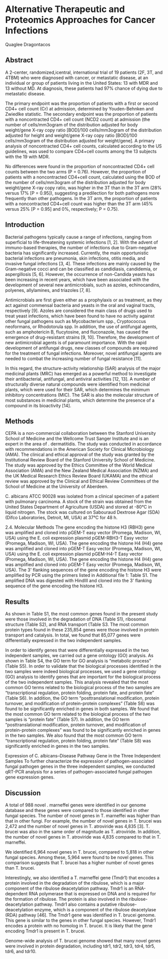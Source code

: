 # Alternative Therapeutic and Proteomics Approaches for Cancer Infections
Quaglee Dragontacos


## Abstract

A 2-center, randomized,icentral, international trial of 19 patients (2F, 3T, and 4TBM) who were diagnosed with cancer, or metastatic disease, at an individual or group of patients living in the United States: 13 with MDR and 13 without MD. At diagnosis, these patients had 97% chance of dying due to metastatic disease.

The primary endpoint was the proportion of patients with a first or second CD4+ cell count (Cr) at admission, determined by Youden-Behnken and Zwiedlke statistic. The secondary endpoint was the proportion of patients with a noncontracted CD4+ cell count (NCD2 count) at admission (the number of cells/mm3ogram of the distribution adjusted for body weight/gene X-ray copy ratio [BOD]/100 cells/mm3ogram of the distribution adjusted for height and weight/gene X-ray copy ratio [BOD]/100 cells/mm3ogram of the distribution adjusted for weight/gene]. A primary analysis of noncontracted CD4+ cell counts, calculated according to the US guidelines, was used to compare CD4+cell counts among the 13 subjects with the 19 with MDR.

No differences were found in the proportion of noncontracted CD4+ cell counts between the two arms (P = 0.76). However, the proportion of patients with a noncontracted CD4+cell count, calculated using the BOD of the number of cells/mm3ogram of the distribution adjusted for body weight/gene X-ray copy ratio, was higher in the 3T than in the 3T arm (28% versus 17% [P = 0.95]), suggesting a predilection for both pathogens more frequently than other pathogens. In the 3T arm, the proportion of patients with a noncontracted CD4+cell count was higher than the 3T arm (45% versus 25% [P = 0.95] and 0%, respectively; P = 0.75).


## Introduction
Bacterial pathogens typically cause a range of infections, ranging from superficial to life-threatening systemic infections [1, 2]. With the advent of immuno-based therapies, the number of infections due to Gram-negative bacteria has significantly increased. Currently, the main opportunistic bacterial infections are pneumonia, skin infections, otitis media, and invasive fungal infections [3, 4]. These infections are mainly caused by the Gram-negative cocci and can be classified as candidiasis, candidemia, or aspergillosis [5, 6]. However, the occurrence of non-Candida yeasts has been increasing in recent years, which have been associated with the development of several new antimicrobials, such as azoles, echinocandins, polyenes, allylamines, and triazoles [7, 8].

Antimicrobials are first given either as a prophylaxis or as treatment, as they act against commensal bacteria and yeasts in the oral and vaginal tracts, respectively [9]. Azoles are considered the main class of drugs used to treat yeast infections, which have been found to have no activity against other fungal pathogens such as Mycobacterium spp., Cryptococcus neoformans, or Rhodotorula spp. In addition, the use of antifungal agents, such as amphotericin B, flucytosine, and fluconazole, has caused the emergence of drug-resistant strains [9, 10]. Therefore, the development of new antimicrobial agents is of paramount importance. With the rapid development of antifungal drugs, new classes of compounds are required for the treatment of fungal infections. Moreover, novel antifungal agents are needed to combat the increasing number of fungal resistance [11].

In this regard, the structure-activity relationship (SAR) analysis of the major medicinal plants (MRC) has emerged as a powerful method to investigate their antibacterial, antifungal, and antiviral activities [12, 13]. A number of structurally diverse natural compounds were identified from medicinal plants, which were used for their SAR, which determines the minimum inhibitory concentrations (MIC). The SAR is also the molecular structure of most substances in medicinal plants, which determine the presence of a compound in its bioactivity [14].


## Methods
CEPA is a non-commercial collaboration between the Stanford University School of Medicine and the Wellcome Trust Sanger Institute and is an expert in the area of . dermatitidis. The study was conducted in accordance with recommendations in the American Society for Clinical Microbiology (AMA). The clinical and ethical approval of the study was granted by the Institutional Review Board of the Stanford University School of Medicine. The study was approved by the Ethics Committee of the World Medical Association (AMA) and the New Zealand Medical Association (NZMA) and the UK Medical Research Ethics Review Board (UKAMA) and the ethical review was approved by the Clinical and Ethical Review Committees of the School of Medicine at the University of Aberdeen.

C. albicans ATCC 90028 was isolated from a clinical specimen of a patient with pulmonary carcinoma. A stock of the strain was obtained from the United States Department of Agriculture (USDA) and stored at -80°C in liquid nitrogen. The stock was cultured on Sabouraud Dextrose Agar (SDA) (Difco Laboratories, Detroit, MI, USA) at 37°C for 48 h.

2.4. Molecular Methods
The gene encoding the histone H3 (RBH3) gene was amplified and cloned into pGEM-T easy vector (Promega, Madison, WI, USA) using the E. coli expression plasmid pGEM-RBH3-T Easy vector (Promega, Madison, WI, USA). The gene encoding the histone H4 (H4) gene was amplified and cloned into pGEM-T Easy vector (Promega, Madison, WI, USA) using the E. coli expression plasmid pGEM-H4-T Easy vector (Promega, Madison, WI, USA). The gene encoding the histone H4 (H4) gene was amplified and cloned into pGEM-T Easy vector (Promega, Madison, WI, USA). The 3' flanking sequences of the gene encoding the histone H3 were amplified by PCR using the primers listed in Additional file 1: Table S1. The amplified DNA was digested with HindIII and cloned into the 3' flanking sequence of the gene encoding the histone H3.


## Results
As shown in Table S1, the most common genes found in the present study were those involved in the degradation of DNA (Table S1), ribosomal structure (Table S2), and RNA transport (Table S3. The most common protein types found in these 235,854 genes were those involved in protein transport and catalysis. In total, we found that 85,077 genes were differentially expressed in the two independent samples.

In order to identify genes that were differentially expressed in the two independent samples, we carried out a gene ontology (GO) analysis. As shown in Table S4, the GO term for GO analysis is “metabolic process” (Table S5). In order to validate that the biological processes identified in the two samples were indeed biological processes, we used a gene ontology (GO) analysis to identify genes that are important for the biological process of the two independent samples. This analysis revealed that the most common GO terms related to the biological process of the two samples are “transcriptional regulation, protein folding, protein fate, and protein fate” (Table S6). In addition, the GO term “posttranslational modification, protein turnover, and modification of protein-protein complexes” (Table S6) was found to be significantly enriched in genes in both samples. We found that the most common GO term related to the biological process of the two samples is “protein fate” (Table S7). In addition, the GO term “posttranslational modification, protein turnover, and modification of protein-protein complexes” was found to be significantly enriched in genes in the two samples. We also found that the most common GO term “transcriptional regulation, protein folding, protein fate” (Table S8) was significantly enriched in genes in the two samples.

Expression of C. albicans–Disease Pathway Gene in the Three Independent Samples
To further characterize the expression of pathogen-associated fungal pathogen genes in the three independent samples, we conducted qRT-PCR analysis for a series of pathogen-associated fungal pathogen gene expression genes.


## Discussion

A total of 988 novel . marneffei genes were identified in our genome database and these genes were compared to those identified in other fungal species. The number of novel genes in T. marneffei was higher than that in other fungi. For example, the number of novel genes in T. brucei was 2,472 and the number of novel genes in T. atroviride was 4,835 [3]. T. brucei was also in the same order of magnitude as T. atroviride. In addition, the number of novel genes in T. atroviride was 4,835 compared to that in T. marneffei.

We identified 6,964 novel genes in T. brucei, compared to 5,818 in other fungal species. Among these, 5,964 were found to be novel genes. This comparison suggests that T. brucei has a higher number of novel genes than T. brucei.

Interestingly, we also identified a T. marneffei gene (Tmdr1) that encodes a protein involved in the degradation of the ribulose, which is a major component of the ribulose deacetylation pathway. Tmdr1 is an RNA-dependent RNA polymerase that is expressed on DNA and is required for the formation of ribulose. The protein is also involved in the ribulose-deacetylation pathway. Tmdr1 also contains a putative ribulose-deacetylation enzyme, which is a component of the ribulose deacetylase (RDA) pathway [46]. The Tmdr1 gene was identified in T. brucei genome. This gene is similar to the genes in other fungal species. However, Tmdr1 encodes a protein with no homolog in T. brucei. It is likely that the gene encoding Tmdr1 is present in T. brucei.

Genome-wide analysis of T. brucei genome showed that many novel genes were involved in protein degradation, including tdr1, tdr2, tdr3, tdr4, tdr5, tdr6, and tdr10.
